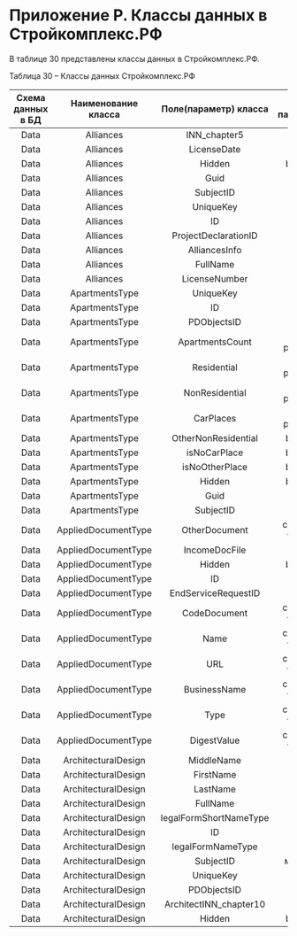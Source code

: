﻿# **Приложение Р. Классы данных в Стройкомплекс.РФ**
В таблице 30 представлены классы данных в Стройкомплекс.РФ.

Таблица 30 – Классы данных Стройкомплекс.РФ 

|**Схема данных в БД**|**Наименование класса**|**Поле(параметр) класса**|**Тип параметра** |
| :-: | :-: | :-: | :-: |
|Data|Alliances|INN\_chapter5|text|
|Data|Alliances|LicenseDate|integer|
|Data|Alliances|Hidden|boolean|
|Data|Alliances|Guid|text|
|Data|Alliances|SubjectID|integer|
|Data|Alliances|UniqueKey|text|
|Data|Alliances|ID|integer|
|Data|Alliances|ProjectDeclarationID|integer|
|Data|Alliances|AlliancesInfo|text|
|Data|Alliances|FullName|text|
|Data|Alliances|LicenseNumber|text|
|Data|ApartmentsType|UniqueKey|text|
|Data|ApartmentsType|ID|integer|
|Data|ApartmentsType|PDObjectsID|integer|
|Data|ApartmentsType|ApartmentsCount|double precision|
|Data|ApartmentsType|Residential|double precision|
|Data|ApartmentsType|NonResidential|double precision|
|Data|ApartmentsType|CarPlaces|double precision|
|Data|ApartmentsType|OtherNonResidential|boolean|
|Data|ApartmentsType|isNoCarPlace|boolean|
|Data|ApartmentsType|isNoOtherPlace|boolean|
|Data|ApartmentsType|Hidden|boolean|
|Data|ApartmentsType|Guid|text|
|Data|ApartmentsType|SubjectID|integer|
|Data|AppliedDocumentType|OtherDocument|character varying|
|Data|AppliedDocumentType|IncomeDocFile|text|
|Data|AppliedDocumentType|Hidden|boolean|
|Data|AppliedDocumentType|ID|integer|
|Data|AppliedDocumentType|EndServiceRequestID|integer|
|Data|AppliedDocumentType|CodeDocument|character varying|
|Data|AppliedDocumentType|Name|character varying|
|Data|AppliedDocumentType|URL|character varying|
|Data|AppliedDocumentType|BusinessName|character varying|
|Data|AppliedDocumentType|Type|character varying|
|Data|AppliedDocumentType|DigestValue|character varying|
|Data|ArchitecturalDesign|MiddleName|text|
|Data|ArchitecturalDesign|FirstName|text|
|Data|ArchitecturalDesign|LastName|text|
|Data|ArchitecturalDesign|FullName|text|
|Data|ArchitecturalDesign|legalFormShortNameType|text|
|Data|ArchitecturalDesign|ID|integer|
|Data|ArchitecturalDesign|legalFormNameType|text|
|Data|ArchitecturalDesign|SubjectID|мinteger|
|Data|ArchitecturalDesign|UniqueKey|text|
|Data|ArchitecturalDesign|PDObjectsID|integer|
|Data|ArchitecturalDesign|ArchitectINN\_chapter10|text|
|Data|ArchitecturalDesign|Hidden|boolean|

